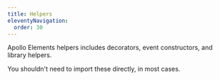 ```yaml
---
title: Helpers
eleventyNavigation:
  order: 30
---
```


Apollo Elements helpers includes decorators, event constructors, and library 
helpers.

You shouldn't need to import these directly, in most cases.
